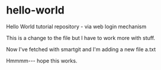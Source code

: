 # hello-world
Hello World tutorial repository - via web login mechanism

This is a change to the file but I have to work more with stuff.

Now I've fetched with smartgit and I'm adding a new file a.txt

Hmmmm--- hope this works.
